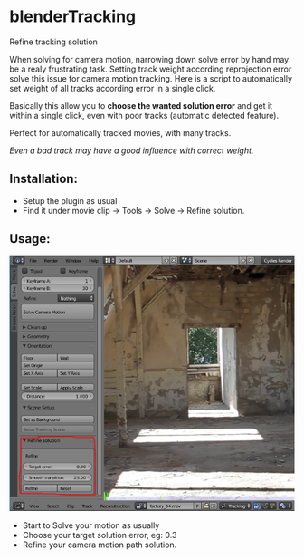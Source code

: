 # blenderTracking
Refine tracking solution

When solving for camera motion, narrowing down solve error by hand may be a realy frustrating task. 
Setting track weight according reprojection error solve this issue for camera motion tracking.
Here is a script to automatically set weight of all tracks according error in a single click.

Basically this allow you to **choose the wanted solution error** and get it within a single click,
even with poor tracks (automatic detected feature).

Perfect for automatically tracked movies, with many tracks. 

*Even a bad track may have a good influence with correct weight.*

## Installation:

* Setup the plugin as usual
* Find it under movie clip -> Tools -> Solve -> Refine solution.

## Usage:

![Ui](https://github.com/s-leger/images/blob/master/refine.png)  

* Start to Solve your motion as usually
* Choose your target solution error, eg: 0.3 
* Refine your camera motion path solution.
